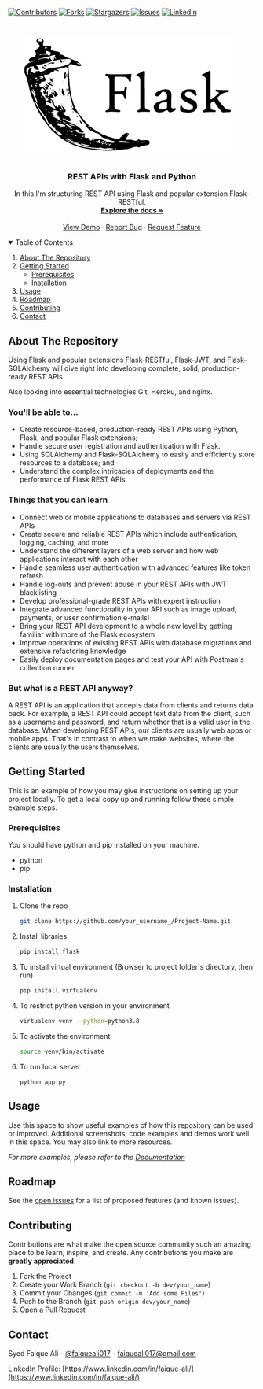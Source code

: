 <!-- PROJECT SHIELDS -->
<!--
*** I'm using markdown "reference style" links for readability.
*** Reference links are enclosed in brackets [ ] instead of parentheses ( ).
*** See the bottom of this document for the declaration of the reference variables
*** for contributors-url, forks-url, etc. This is an optional, concise syntax you may use.
*** https://www.markdownguide.org/basic-syntax/#reference-style-links
-->
[![Contributors][contributors-shield]][contributors-url]
[![Forks][forks-shield]][forks-url]
[![Stargazers][stars-shield]][stars-url]
[![Issues][issues-shield]][issues-url]
[![LinkedIn][linkedin-shield]][linkedin-url]


<!-- PROJECT LOGO -->
<br />
<p align="center">
  <a href="https://github.com/faiqueali017/REST_APIs-With-Flask-and-Python">
    <img src="images/logo.png" alt="Logo" width="438" height="245">
  </a>

  <h3 align="center">REST APIs with Flask and Python</h3>

  <p align="center">
    In this I'm structuring REST API using Flask and popular extension Flask-RESTful.
    <br />
    <a href="https://github.com/faiqueali017/REST_APIs-With-Flask-and-Python"><strong>Explore the docs »</strong></a>
    <br />
    <br />
    <a href="https://github.com/faiqueali017/REST_APIs-With-Flask-and-Python">View Demo</a>
    ·
    <a href="https://github.com/faiqueali017/REST_APIs-With-Flask-and-Python/issues">Report Bug</a>
    ·
    <a href="https://github.com/faiqueali017/REST_APIs-With-Flask-and-Python/issues">Request Feature</a>
  </p>
</p>



<!-- TABLE OF CONTENTS -->
<details open="open">
  <summary>Table of Contents</summary>
  <ol>
    <li>
      <a href="#about-the-project">About The Repository</a>
    </li>
    <li>
      <a href="#getting-started">Getting Started</a>
      <ul>
        <li><a href="#prerequisites">Prerequisites</a></li>
        <li><a href="#installation">Installation</a></li>
      </ul>
    </li>
    <li><a href="#usage">Usage</a></li>
    <li><a href="#roadmap">Roadmap</a></li>
    <li><a href="#contributing">Contributing</a></li>
    <li><a href="#contact">Contact</a></li>
  </ol>
</details>



<!-- ABOUT THE REPOSITORY -->
## About The Repository
Using Flask and popular extensions Flask-RESTful, Flask-JWT, and Flask-SQLAlchemy will dive right into developing complete, solid, production-ready REST APIs.

Also looking into essential technologies Git, Heroku, and nginx.

### You'll be able to...
* Create resource-based, production-ready REST APIs using Python, Flask, and popular Flask extensions;
* Handle secure user registration and authentication with Flask.
* Using SQLAlchemy and Flask-SQLAlchemy to easily and efficiently store resources to a database; and
* Understand the complex intricacies of deployments and the performance of Flask REST APIs.


### Things that you can learn
* Connect web or mobile applications to databases and servers via REST APIs
* Create secure and reliable REST APIs which include authentication, logging, caching, and more
* Understand the different layers of a web server and how web applications interact with each other
* Handle seamless user authentication with advanced features like token refresh
* Handle log-outs and prevent abuse in your REST APIs with JWT blacklisting
* Develop professional-grade REST APIs with expert instruction
* Integrate advanced functionality in your API such as image upload, payments, or user confirmation e-mails!
* Bring your REST API development to a whole new level by getting familiar with more of the Flask ecosystem
* Improve operations of existing REST APIs with database migrations and extensive refactoring knowledge
* Easily deploy documentation pages and test your API with Postman's collection runner

### But what is a REST API anyway?
A REST API is an application that accepts data from clients and returns data back. For example, a REST API could accept text data from the client, such as a username and password, and return whether that is a valid user in the database.
When developing REST APIs, our clients are usually web apps or mobile apps. That's in contrast to when we make websites, where the clients are usually the users themselves.




<!-- GETTING STARTED -->
## Getting Started

This is an example of how you may give instructions on setting up your project locally.
To get a local copy up and running follow these simple example steps.

### Prerequisites

You should have python and pip installed on your machine.
* python
* pip

### Installation

1. Clone the repo
   ```sh
   git clone https://github.com/your_username_/Project-Name.git
   ```
2. Install libraries
   ```sh
   pip install flask
   ```
3. To install virtual environment (Browser to project folder's directory, then run)
   ```sh
   pip install virtualenv
   ```
4. To restrict python version in your environment
   ```sh
   virtualenv venv --python=python3.8
   ```
5. To activate the environment
   ```sh
   source venv/bin/activate
   ```
6. To run local server
   ```
   python app.py
   ```



<!-- USAGE EXAMPLES -->
## Usage

Use this space to show useful examples of how this repository can be used or improved. Additional screenshots, code examples and demos work well in this space. You may also link to more resources.

_For more examples, please refer to the [Documentation](https://example.com)_



<!-- ROADMAP -->
## Roadmap

See the [open issues](https://github.com/faiqueali017/REST_APIs-With-Flask-and-Python/issues) for a list of proposed features (and known issues).



<!-- CONTRIBUTING -->
## Contributing

Contributions are what make the open source community such an amazing place to be learn, inspire, and create. Any contributions you make are **greatly appreciated**.

1. Fork the Project
2. Create your Work Branch (`git checkout -b dev/your_name`)
3. Commit your Changes (`git commit -m 'Add some Files'`)
4. Push to the Branch (`git push origin dev/your_name`)
5. Open a Pull Request


<!-- CONTACT -->
## Contact

Syed Faique Ali - [@faiqueali017](https://github.com/faiqueali017) - faiqueali017@gmail.com

LinkedIn Profile: [https://www.linkedin.com/in/faique-ali/](https://www.linkedin.com/in/faique-ali/)



<!-- MARKDOWN LINKS & IMAGES -->
<!-- https://www.markdownguide.org/basic-syntax/#reference-style-links -->
[contributors-shield]: https://img.shields.io/github/contributors/faiqueali017/REST_APIs-With-Flask-and-Python.svg?style=for-the-badge
[contributors-url]: https://github.com/faiqueali017/REST_APIs-With-Flask-and-Python/graphs/contributors
[forks-shield]: https://img.shields.io/github/forks/faiqueali017/REST_APIs-With-Flask-and-Python.svg?style=for-the-badge
[forks-url]: https://github.com/faiqueali017/REST_APIs-With-Flask-and-Python/network/members
[stars-shield]: https://img.shields.io/github/stars/faiqueali017/REST_APIs-With-Flask-and-Python.svg?style=for-the-badge
[stars-url]: https://github.com/faiqueali017/REST_APIs-With-Flask-and-Python/stargazers
[issues-shield]: https://img.shields.io/github/issues/faiqueali017/REST_APIs-With-Flask-and-Python.svg?style=for-the-badge
[issues-url]: https://github.com/faiqueali017/REST_APIs-With-Flask-and-Python/issues
[license-shield]: https://img.shields.io/github/license/othneildrew/Best-README-Template.svg?style=for-the-badge
[license-url]: https://github.com/othneildrew/Best-README-Template/blob/master/LICENSE.txt
[linkedin-shield]: https://img.shields.io/badge/-LinkedIn-black.svg?style=for-the-badge&logo=linkedin&colorB=555
[linkedin-url]: https://www.linkedin.com/in/faique-ali/
[product-screenshot]: images/screenshot.png
